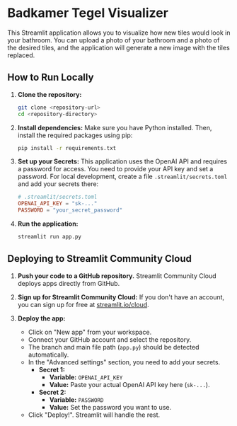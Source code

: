 # Badkamer Tegel Visualizer

This Streamlit application allows you to visualize how new tiles would look in your bathroom. You can upload a photo of your bathroom and a photo of the desired tiles, and the application will generate a new image with the tiles replaced.

## How to Run Locally

1.  **Clone the repository:**
    ```bash
    git clone <repository-url>
    cd <repository-directory>
    ```

2.  **Install dependencies:**
    Make sure you have Python installed. Then, install the required packages using pip:
    ```bash
    pip install -r requirements.txt
    ```

3.  **Set up your Secrets:**
    This application uses the OpenAI API and requires a password for access. You need to provide your API key and set a password. For local development, create a file `.streamlit/secrets.toml` and add your secrets there:

    ```toml
    # .streamlit/secrets.toml
    OPENAI_API_KEY = "sk-..."
    PASSWORD = "your_secret_password"
    ```

4.  **Run the application:**
    ```bash
    streamlit run app.py
    ```

## Deploying to Streamlit Community Cloud

1.  **Push your code to a GitHub repository.** Streamlit Community Cloud deploys apps directly from GitHub.

2.  **Sign up for Streamlit Community Cloud:**
    If you don't have an account, you can sign up for free at [streamlit.io/cloud](https://streamlit.io/cloud).

3.  **Deploy the app:**
    - Click on "New app" from your workspace.
    - Connect your GitHub account and select the repository.
    - The branch and main file path (`app.py`) should be detected automatically.
    - In the "Advanced settings" section, you need to add your secrets.
        - **Secret 1:**
            - **Variable:** `OPENAI_API_KEY`
            - **Value:** Paste your actual OpenAI API key here (`sk-...`).
        - **Secret 2:**
            - **Variable:** `PASSWORD`
            - **Value:** Set the password you want to use.
    - Click "Deploy!". Streamlit will handle the rest. 